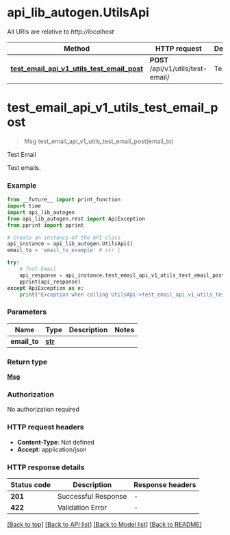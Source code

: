 # api_lib_autogen.UtilsApi

All URIs are relative to *http://localhost*

Method | HTTP request | Description
------------- | ------------- | -------------
[**test_email_api_v1_utils_test_email_post**](UtilsApi.md#test_email_api_v1_utils_test_email_post) | **POST** /api/v1/utils/test-email/ | Test Email


# **test_email_api_v1_utils_test_email_post**
> Msg test_email_api_v1_utils_test_email_post(email_to)

Test Email

Test emails.

### Example

```python
from __future__ import print_function
import time
import api_lib_autogen
from api_lib_autogen.rest import ApiException
from pprint import pprint

# Create an instance of the API class
api_instance = api_lib_autogen.UtilsApi()
email_to = 'email_to_example' # str | 

try:
    # Test Email
    api_response = api_instance.test_email_api_v1_utils_test_email_post(email_to)
    pprint(api_response)
except ApiException as e:
    print("Exception when calling UtilsApi->test_email_api_v1_utils_test_email_post: %s\n" % e)
```

### Parameters

Name | Type | Description  | Notes
------------- | ------------- | ------------- | -------------
 **email_to** | [**str**](.md)|  | 

### Return type

[**Msg**](Msg.md)

### Authorization

No authorization required

### HTTP request headers

 - **Content-Type**: Not defined
 - **Accept**: application/json

### HTTP response details
| Status code | Description | Response headers |
|-------------|-------------|------------------|
**201** | Successful Response |  -  |
**422** | Validation Error |  -  |

[[Back to top]](#) [[Back to API list]](../README.md#documentation-for-api-endpoints) [[Back to Model list]](../README.md#documentation-for-models) [[Back to README]](../README.md)


